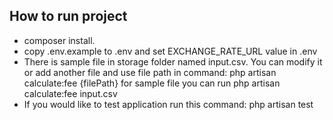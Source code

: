 ## How to run project

- composer install.
- copy .env.example to .env and set EXCHANGE_RATE_URL value in .env
- There is sample file in storage folder named input.csv. You can modify it or add another file and use file path in command: php artisan calculate:fee {filePath}  for sample file you can run php artisan calculate:fee input.csv
- If you would like to test application run this command: php artisan test
